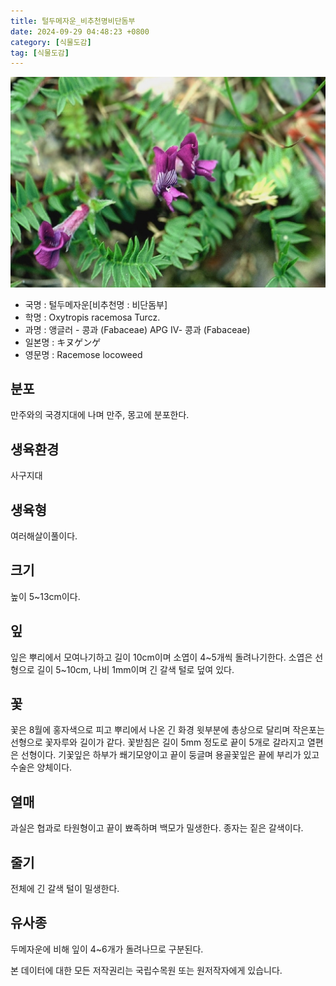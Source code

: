 ```yaml
---
title: 털두메자운_비추천명비단돔부
date: 2024-09-29 04:48:23 +0800
category: [식물도감]
tag: [식물도감]
---
```




![털두메자운[비추천명 : 비단돔부]](/assets/img/fileUpload/plants/basic/Leguminosae/Oxytropis/12324/2_th2.JPG)
- 국명 : 털두메자운[비추천명 : 비단돔부]
- 학명 : Oxytropis racemosa Turcz.
- 과명 : 앵글러 - 콩과 (Fabaceae) APG Ⅳ- 콩과 (Fabaceae)
- 일본명 : キヌゲンゲ
- 영문명 : Racemose locoweed


## 분포
만주와의 국경지대에 나며 만주, 몽고에 분포한다.
## 생육환경
사구지대
## 생육형
여러해살이풀이다.
## 크기
높이 5~13cm이다.
## 잎
잎은 뿌리에서 모여나기하고 길이 10cm이며 소엽이 4~5개씩 돌려나기한다. 소엽은 선형으로 길이 5~10cm, 나비 1mm이며 긴 갈색 털로 덮여 있다.
## 꽃
꽃은 8월에 홍자색으로 피고 뿌리에서 나온 긴 화경 윗부분에 총상으로 달리며 작은포는 선형으로 꽃자루와 길이가 같다. 꽃받침은 길이 5mm 정도로 끝이 5개로 갈라지고 열편은 선형이다. 기꽃잎은 하부가 쐐기모양이고 끝이 둥글며 용골꽃잎은 끝에 부리가 있고 수술은 양체이다.
## 열매
과실은 협과로 타원형이고 끝이 뾰족하며 백모가 밀생한다. 종자는 짙은 갈색이다.
## 줄기
전체에 긴 갈색 털이 밀생한다.
## 유사종
두메자운에 비해 잎이 4~6개가 돌려나므로 구분된다. 






본 데이터에 대한 모든 저작권리는 국립수목원 또는 원저작자에게 있습니다.
